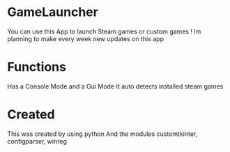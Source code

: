 <p>
  
</p>

GameLauncher
=======
You can use this App to launch Steam games or custom games !
Im planning to make every week new updates on this app
# Functions
Has a Console Mode and a Gui Mode
It auto detects installed steam games

# Created
This was created by using python
And the modules customtkinter, configparser, winreg
